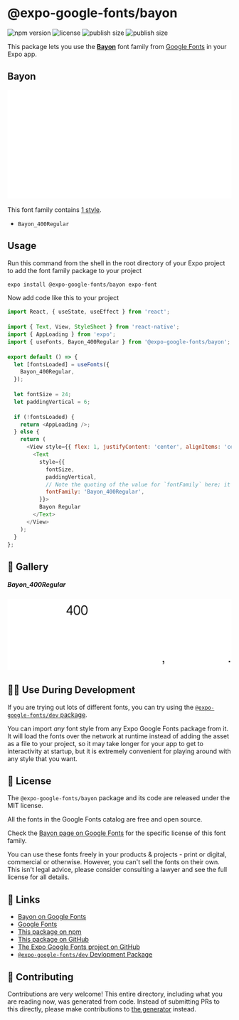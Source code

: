 # @expo-google-fonts/bayon

![npm version](https://flat.badgen.net/npm/v/@expo-google-fonts/bayon)
![license](https://flat.badgen.net/github/license/expo/google-fonts)
![publish size](https://flat.badgen.net/packagephobia/install/@expo-google-fonts/bayon)
![publish size](https://flat.badgen.net/packagephobia/publish/@expo-google-fonts/bayon)

This package lets you use the [**Bayon**](https://fonts.google.com/specimen/Bayon) font family from [Google Fonts](https://fonts.google.com/) in your Expo app.

## Bayon

![Bayon](./font-family.png)

This font family contains [1 style](#-gallery).

- `Bayon_400Regular`

## Usage

Run this command from the shell in the root directory of your Expo project to add the font family package to your project
```sh
expo install @expo-google-fonts/bayon expo-font
```

Now add code like this to your project
```js
import React, { useState, useEffect } from 'react';

import { Text, View, StyleSheet } from 'react-native';
import { AppLoading } from 'expo';
import { useFonts, Bayon_400Regular } from '@expo-google-fonts/bayon';

export default () => {
  let [fontsLoaded] = useFonts({
    Bayon_400Regular,
  });

  let fontSize = 24;
  let paddingVertical = 6;

  if (!fontsLoaded) {
    return <AppLoading />;
  } else {
    return (
      <View style={{ flex: 1, justifyContent: 'center', alignItems: 'center' }}>
        <Text
          style={{
            fontSize,
            paddingVertical,
            // Note the quoting of the value for `fontFamily` here; it expects a string!
            fontFamily: 'Bayon_400Regular',
          }}>
          Bayon Regular
        </Text>
      </View>
    );
  }
};

```

## 🔡 Gallery

##### Bayon_400Regular
![Bayon_400Regular](./Bayon_400Regular.ttf.png)


## 👩‍💻 Use During Development

If you are trying out lots of different fonts, you can try using the [`@expo-google-fonts/dev` package](https://github.com/expo/google-fonts/tree/master/font-packages/dev#readme).

You can import *any* font style from any Expo Google Fonts package from it. It will load the fonts
over the network at runtime instead of adding the asset as a file to your project, so it may take longer
for your app to get to interactivity at startup, but it is extremely convenient
for playing around with any style that you want.

## 📖 License

The `@expo-google-fonts/bayon` package and its code are released under the MIT license.

All the fonts in the Google Fonts catalog are free and open source.

Check the [Bayon page on Google Fonts](https://fonts.google.com/specimen/Bayon) for the specific license of this font family.

You can use these fonts freely in your products & projects - print or digital, commercial or otherwise. However, you can't sell the fonts on their own. This isn't legal advice, please consider consulting a lawyer and see the full license for all details.

## 🔗 Links

- [Bayon on Google Fonts](https://fonts.google.com/specimen/Bayon)
- [Google Fonts](https://fonts.google.com/)
- [This package on npm](https://www.npmjs.com/package/@expo-google-fonts/bayon)
- [This package on GitHub](https://github.com/expo/google-fonts/tree/master/font-packages/bayon)
- [The Expo Google Fonts project on GitHub](https://github.com/expo/google-fonts)
- [`@expo-google-fonts/dev` Devlopment Package](https://github.com/expo/google-fonts/tree/master/font-packages/dev)

## 🤝 Contributing

Contributions are very welcome! This entire directory, including what you are reading now, was generated from code. Instead of submitting PRs to this directly, please make contributions to [the generator](https://github.com/expo/google-fonts/tree/master/packages/generator) instead.
